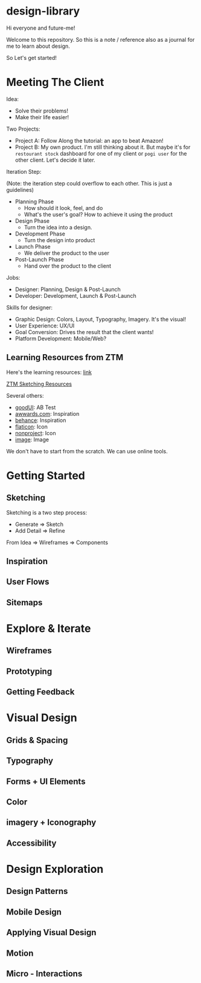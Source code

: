 # design-library
Hi everyone and future-me!

Welcome to this repository. So this is a note / reference also as a journal for me to learn about design. 

So Let's get started!

# Meeting The Client
Idea: 
- Solve their problems!
- Make their life easier!

Two Projects: 
- Project A: Follow Along the tutorial: an app to beat Amazon!
- Project B: My own product. I'm still thinking about it. 
  But maybe it's for `restourant stock` dashboard for one of my client or 
  `pogi user` for the other client. Let's decide it later. 

Iteration Step: 

(Note: the iteration step could overflow to each other. This is just a guidelines)
- Planning Phase 
  - How should it look, feel, and do
  - What's the user's goal? How to achieve it using the product
- Design Phase 
  - Turn the idea into a design. 
- Development Phase
  - Turn the design into product 
- Launch Phase
  - We deliver the product to the user
- Post-Launch Phase
  - Hand over the product to the client 

Jobs:
- Designer: Planning, Design & Post-Launch
- Developer: Development, Launch & Post-Launch

Skills for designer: 
- Graphic Design: Colors, Layout, Typography, Imagery. It's the visual!
- User Experience: UX/UI
- Goal Conversion: Drives the result that the client wants!
- Platform Development: Mobile/Web? 

## Learning Resources from ZTM
Here's the learning resources: [link](https://danielschifano.notion.site/Complete-Web-Mobile-Designer-Resources-d1d9b6868a7746ffb3b6f02703ac7724)

[ZTM Sketching Resources](https://www.figma.com/file/goN3nuKQZsyiKrnrDI4Xtl/00.-Sketching-Resource?node-id=0%3A1&mode=dev)

Several others: 
- [goodUI](https://goodui.org/): AB Test
- [awwards.com](https://www.awwwards.com/): Inspiration
- [behance](https://www.behance.net/): Inspiration
- [flaticon](https://www.flaticon.com/): Icon
- [nonproject](https://thenounproject.com/): Icon
- [image](https://unsplash.com/): Image

We don't have to start from the scratch. We can use online tools. 

# Getting Started
## Sketching
Sketching is a two step process:
- Generate => Sketch
- Add Detail => Refine

From Idea => Wireframes => Components 


## Inspiration
## User Flows
## Sitemaps

# Explore & Iterate
## Wireframes
## Prototyping
## Getting Feedback

# Visual Design
## Grids & Spacing
## Typography
## Forms + UI Elements
## Color
## imagery + Iconography
## Accessibility

# Design Exploration
## Design Patterns
## Mobile Design
## Applying Visual Design
## Motion
## Micro - Interactions

